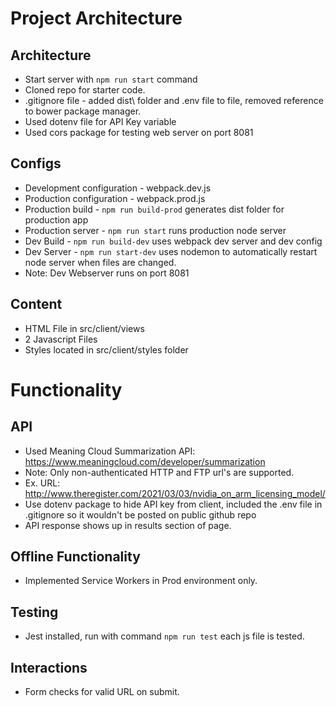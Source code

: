 # Project Architecture
## Architecture

* Start server with `npm run start` command
* Cloned repo for starter code.
* .gitignore file - added dist\ folder and .env file to file, removed reference to bower package manager.
* Used dotenv file for API Key variable
* Used cors package for testing web server on port 8081

## Configs

* Development configuration - webpack.dev.js
* Production configuration - webpack.prod.js
* Production build - `npm run build-prod` generates dist folder for production app
* Production server - `npm run start` runs production node server
* Dev Build - `npm run build-dev` uses webpack dev server and dev config
* Dev Server - `npm run start-dev` uses nodemon to automatically restart node server when files are changed.
* Note: Dev Webserver runs on port 8081

## Content
* HTML File in src/client/views
* 2 Javascript Files
* Styles located in src/client/styles folder

# Functionality

## API

* Used Meaning Cloud Summarization API: https://www.meaningcloud.com/developer/summarization
* Note: Only non-authenticated HTTP and FTP url's are supported.
* Ex. URL: http://www.theregister.com/2021/03/03/nvidia_on_arm_licensing_model/
* Use dotenv package to hide API key from client, included the .env file in .gitignore so it wouldn't be posted on public github repo
* API response shows up in results section of page.

## Offline Functionality
* Implemented Service Workers in Prod environment only.

## Testing
* Jest installed, run with command `npm run test` each js file is tested.

## Interactions
* Form checks for valid URL on submit.